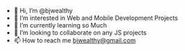 - 👋 Hi, I’m @bjwealthy
- 👀 I’m interested in Web and Mobile Development Projects
- 🌱 I’m currently learning so Much
- 💞️ I’m looking to collaborate on any JS projects
- 📫 How to reach me bjwealthy@gmail.com

<!---
bjwealthy/bjwealthy is a ✨ special ✨ repository because its `README.md` (this file) appears on your GitHub profile.
You can click the Preview link to take a look at your changes.
--->
